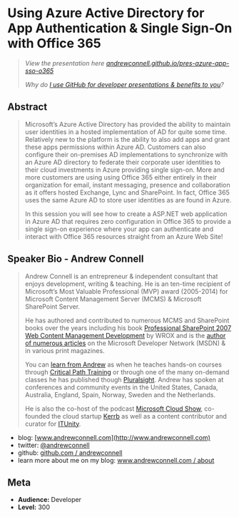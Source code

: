 Using Azure Active Directory for App Authentication & Single Sign-On with Office 365
====================================================================================
>*View the presentation here [andrewconnell.github.io/pres-azure-app-sso-o365](http://andrewconnell.github.com/pres-azure-app-sso-o365)*
>
>*Why do [I use GitHub for developer presentations & benefits to you](http://www.andrewconnell.com/blog/using-github-for-developer-presentations)?*

Abstract
--------
> Microsoft’s Azure Active Directory has provided the ability to maintain user identities in a hosted implementation of AD for quite some time. Relatively new to the platform is the ability to also add apps and grant these apps permissions within Azure AD. Customers can also configure their on-premises AD implementations to synchronize with an Azure AD directory to federate their corporate user identities to their cloud investments in Azure providing single sign-on. More and more customers are using using Office 365 either entirely in their organization for email, instant messaging, presence and collaboration as it offers hosted Exchange, Lync and SharePoint. In fact, Office 365 uses the same Azure AD to store user identities as are found in Azure. 
> 
> In this session you will see how to create a ASP.NET web application in Azure AD that requires zero configuration in Office 365 to provide a single sign-on experience where your app can authenticate and interact with Office 365 resources straight from an Azure Web Site!

Speaker Bio - Andrew Connell
----------------------------
> Andrew Connell is an entrepreneur & independent consultant that enjoys development, writing & teaching. He is an ten-time recipient of Microsoft’s Most Valuable Professional (MVP) award (2005-2014) for Microsoft Content Management Server (MCMS) & Microsoft SharePoint Server. 
> 
> He has authored and contributed to numerous MCMS and SharePoint books over the years including his book [Professional SharePoint 2007 Web Content Management Development](http://www.amazon.com/dp/0470224754/ref=as_sl_pd_tf_lc?tag=andrewconnell-20&camp=14573&creative=327641&linkCode=as1&creativeASIN=0470224754&adid=1RY1Z0YYV6Z5DZGQ51WV&&ref-refURL=http%3A%2F%2Fwww.andrewconnell.com%2FPublications-SharePoint-2007) by WROX and is the [author of numerous articles](http://www.andrewconnell.com/Publications) on the Microsoft Developer Network (MSDN) & in various print magazines. 
> 
> You can [learn from Andrew](http://www.andrewconnell.com/Training) as when he teaches hands-on courses through [Critical Path Training](http://www.CriticalPathTraining.com) or through one of the many on-demand classes he has published though [Pluralsight](http://pluralsight.com/training/Authors/Details/andrew-connell). Andrew has spoken at conferences and community events in the United States, Canada, Australia, England, Spain, Norway, Sweden and the Netherlands. 
> 
> He is also the co-host of the podcast [Microsoft Cloud Show](www.MicrosoftCloudShow.com), co-founded the cloud startup [Kerrb](http://www.kerrb.com) as well as a content contributor and curator for [ITUnity](http://wwww.itunity.com).
- blog: [www.andrewconnell.com](http://www.andrewconnell.com)
- twitter: [@andrewconnell](http://www.twitter.com/andrewconnell)
- github: [github.com / andrewconnell](http://github.com/andrewconnell)
- learn more about me on my blog: [www.andrewconnell.com / about](http://www.andrewconnell.com/About)

Meta
----
- **Audience:** Developer
- **Level:** 300
